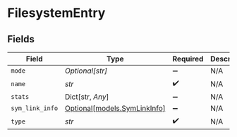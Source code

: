 # FilesystemEntry


## Fields

| Field                                                    | Type                                                     | Required                                                 | Description                                              |
| -------------------------------------------------------- | -------------------------------------------------------- | -------------------------------------------------------- | -------------------------------------------------------- |
| `mode`                                                   | *Optional[str]*                                          | :heavy_minus_sign:                                       | N/A                                                      |
| `name`                                                   | *str*                                                    | :heavy_check_mark:                                       | N/A                                                      |
| `stats`                                                  | Dict[str, *Any*]                                         | :heavy_minus_sign:                                       | N/A                                                      |
| `sym_link_info`                                          | [Optional[models.SymLinkInfo]](../models/symlinkinfo.md) | :heavy_minus_sign:                                       | N/A                                                      |
| `type`                                                   | *str*                                                    | :heavy_check_mark:                                       | N/A                                                      |